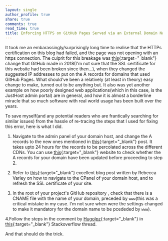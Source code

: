 ```yaml
---
layout: single
author_profile: true
share: true
comments: true
read_time: true
title: Enforcing HTTPS on GitHub Pages Served via an External Domain Name
---
```


It took me an embarassingly/surprisingly long time to realise that the HTTPs certification on this blog had failed, and the page was not opening with an https connection. The culprit for this breakage was [this](https://gist.github.com/oldmud0/1a60cab1bcbddee9daa1c0b95823c27e){:target="_blank"} change that GitHub made in 2018(I'm not sure that the SSL certificate for this website had been broken since then...), when they changed the suggested IP addresses to put on the A records for domains that used GitHub Pages. What should've been a relatively (at least in theory) easy change to make, turned out to be anything but. It also was yet another example on how poorly designed web applications(which in this case, is the JustHost admin portal) are in general, and how it is almost a borderline miracle that so much software with real world usage has been built over the years.

To save myself(and any potential readers who are frantically searching for similar issues) from the hassle of re-tracing the steps that I used for fixing this error, here is what I did.

1. Navigate to the admin panel of your domain host, and change the A records to the new ones mentioned in [this](https://gist.github.com/oldmud0/1a60cab1bcbddee9daa1c0b95823c27e){:target="_blank"} post. It takes upto 24 hours for the records to be percolated across the different CDNs. You can use [this](https://www.whatsmydns.net/){:target="_blank"} website to check whether the A records for your domain have been updated before proceeding to step 2.

2. Refer to [this](https://medium.com/@rebeccavarley/how-to-fix-bluehost-ssl-certificate-temporarily-unavailable-error-67053286a313){:target="_blank"} excellent blog post written by Rebecca Varley on how to navigate to the CPanel of your domain host, and to refresh the SSL certificate of your site.


3. In the root of your project's GitHub repository , check that there is a CNAME file with the name of your domain, preceded by `www`(this was a critical mistake in my case. I'm not sure when were the settings changed to make it mandatory for the domain name to be pcededed by `www`).

4.Follow the steps in the comment by [Hugolpz](https://stackoverflow.com/users/1974961/hugolpz){:target="_blank"} in [this](https://stackoverflow.com/questions/54059217/how-to-fix-domain-does-not-resolve-to-the-github-pages-server-error-in-github){:target="_blank"} Stackoverflow thread.

And that should do the trick.
